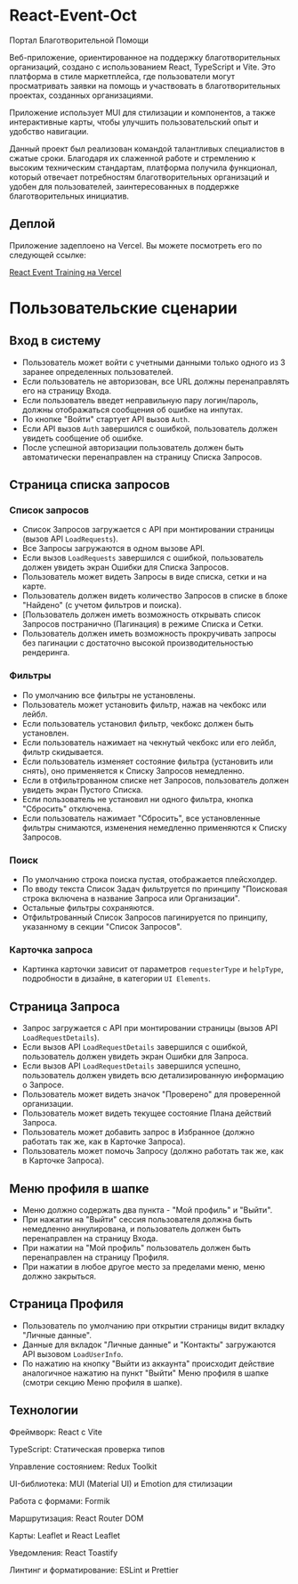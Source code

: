 # React-Event-Oct

Портал Благотворительной Помощи

Веб-приложение, ориентированное на поддержку благотворительных организаций, создано с использованием React, TypeScript и Vite.
Это платформа в стиле маркетплейса, где пользователи могут просматривать заявки на помощь и участвовать в благотворительных проектах, созданных организациями.

Приложение использует MUI для стилизации и компонентов, а также интерактивные карты, чтобы улучшить пользовательский опыт и удобство навигации.

Данный проект был реализован командой талантливых специалистов в сжатые сроки.
Благодаря их слаженной работе и стремлению к высоким техническим стандартам, платформа получила функционал, который отвечает потребностям благотворительных организаций и удобен для пользователей, заинтересованных в поддержке благотворительных инициатив.

## Деплой

Приложение задеплоено на Vercel. Вы можете посмотреть его по следующей ссылке:

[React Event Training на Vercel](https://react-event-oct.vercel.app/)

# Пользовательские сценарии

## Вход в систему

- Пользователь может войти с учетными данными только одного из 3 заранее определенных пользователей.
- Если пользователь не авторизован, все URL должны перенаправлять его на страницу Входа.
- Если пользователь введет неправильную пару логин/пароль, должны отображаться сообщения об ошибке на инпутах.
- По кнопке "Войти" стартует API вызов `Auth`.
- Если API вызов `Auth` завершился с ошибкой, пользователь должен увидеть сообщение об ошибке.
- После успешной авторизации пользователь должен быть автоматически перенаправлен на страницу Списка Запросов.

## Страница списка запросов

### Список запросов

- Список Запросов загружается с API при монтировании страницы (вызов API `LoadRequests`).
- Все Запросы загружаются в одном вызове API.
- Если вызов `LoadRequests` завершился с ошибкой, пользователь должен увидеть экран Ошибки для Списка Запросов.
- Пользователь может видеть Запросы в виде списка, сетки и на карте.
- Пользователь должен видеть количество Запросов в списке в блоке "Найдено" (с учетом фильтров и поиска).
- [Пользователь должен иметь возможность открывать список Запросов постранично (Пагинация) в режиме Списка и Сетки.
- Пользователь должен иметь возможность прокручивать запросы без пагинации с достаточно высокой производительностью рендеринга.

### Фильтры

- По умолчанию все фильтры не установлены.
- Пользователь может установить фильтр, нажав на чекбокс или лейбл.
- Если пользователь установил фильтр, чекбокс должен быть установлен.
- Если пользователь нажимает на чекнутый чекбокс или его лейбл, фильтр скидывается.
- Если пользователь изменяет состояние фильтра (установить или снять), оно применяется к Списку Запросов немедленно.
- Если в отфильтрованном списке нет Запросов, пользователь должен увидеть экран Пустого Списка.
- Если пользователь не установил ни одного фильтра, кнопка "Сбросить" отключена.
- Если пользователь нажимает "Сбросить", все установленные фильтры снимаются, изменения немедленно применяются к Списку Запросов.

### Поиск

- По умолчанию строка поиска пустая, отображается плейсхолдер.
- По вводу текста Список Задач фильтруется по принципу "Поисковая строка включена в название Запроса или Организации".
- Остальные фильтры сохраняются.
- Отфильтрованный Список Запросов пагинируется по принципу, указанному в секции "Список Запросов".

### Карточка запроса

- Картинка карточки зависит от параметров `requesterType` и `helpType`, подробности в дизайне, в категории `UI Elements`.

## Страница Запроса

- Запрос загружается с API при монтировании страницы (вызов API `LoadRequestDetails`).
- Если вызов API `LoadRequestDetails` завершился с ошибкой, пользователь должен увидеть экран Ошибки для Запроса.
- Если вызов API `LoadRequestDetails` завершился успешно, пользователь должен увидеть всю детализированную информацию о Запросе.
- Пользователь может видеть значок "Проверено" для проверенной организации.
- Пользователь может видеть текущее состояние Плана действий Запроса.
- Пользователь может добавить запрос в Избранное (должно работать так же, как в Карточке Запроса).
- Пользователь может помочь Запросу (должно работать так же, как в Карточке Запроса).

## Меню профиля в шапке

- Меню должно содержать два пункта - "Мой профиль" и "Выйти".
- При нажатии на "Выйти" сессия пользователя должна быть немедленно аннулирована, и пользователь должен быть перенаправлен на страницу Входа.
- При нажатии на "Мой профиль" пользователь должен быть перенаправлен на страницу Профиля.
- При нажатии в любое другое место за пределами меню, меню должно закрыться.

## Страница Профиля

- Пользователь по умолчанию при открытии страницы видит вкладку "Личные данные".
- Данные для вкладок "Личные данные" и "Контакты" загружаются API вызовом `LoadUserInfo`.
- По нажатию на кнопку "Выйти из аккаунта" происходит действие аналогичное нажатию на пункт "Выйти" Меню профиля в шапке (смотри секцию Меню профиля в шапке).

## Технологии

Фреймворк: React с Vite

TypeScript: Статическая проверка типов

Управление состоянием: Redux Toolkit

UI-библиотека: MUI (Material UI) и Emotion для стилизации

Работа с формами: Formik

Маршрутизация: React Router DOM

Карты: Leaflet и React Leaflet

Уведомления: React Toastify

Линтинг и форматирование: ESLint и Prettier
